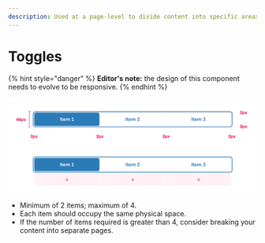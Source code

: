 ```yaml
---
description: Used at a page-level to divide content into specific areas of interest.
---
```


# Toggles

{% hint style="danger" %}
**Editor's note:** the design of this component needs to evolve to be responsive.
{% endhint %}

![](../.gitbook/assets/toggles.png)

* Minimum of 2 items; maximum of 4.
* Each item should occupy the same physical space.
* If the number of items required is greater than 4, consider breaking your content into separate pages.

